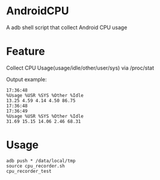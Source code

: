 # AndroidCPU

A adb shell script that collect Android CPU usage

# Feature

Collect CPU Usage(usage/idle/other/user/sys) via /proc/stat

Output example:

```
17:36:48
%Usage %USR %SYS %Other %Idle
13.25 4.59 4.14 4.50 86.75
17:36:48
17:36:49
%Usage %USR %SYS %Other %Idle
31.69 15.15 14.06 2.46 68.31
```

# Usage

```
adb push * /data/local/tmp
source cpu_recorder.sh
cpu_recorder_test
```


